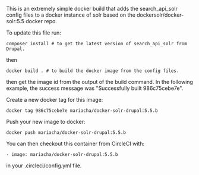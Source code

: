This is an extremely simple docker build that adds the search_api_solr
config files to a docker instance of solr based on the dockersolr/docker-solr:5.5
docker repo.

To update this file run:

```
composer install # to get the latest version of search_api_solr from Drupal.
```

then

```
docker build . # to build the docker image from the config files.
```

then get the image id from the output of the build command. In the following
example, the success message was "Successfully built 986c75cebe7e".

Create a new docker tag for this image:

```
docker tag 986c75cebe7e mariacha/docker-solr-drupal:5.5.b
```

Push your new image to docker:

```
docker push mariacha/docker-solr-drupal:5.5.b
```

You can then checkout this container from CircleCI with:

```
- image: mariacha/docker-solr-drupal:5.5.b
```

in your .circleci/config.yml file.
